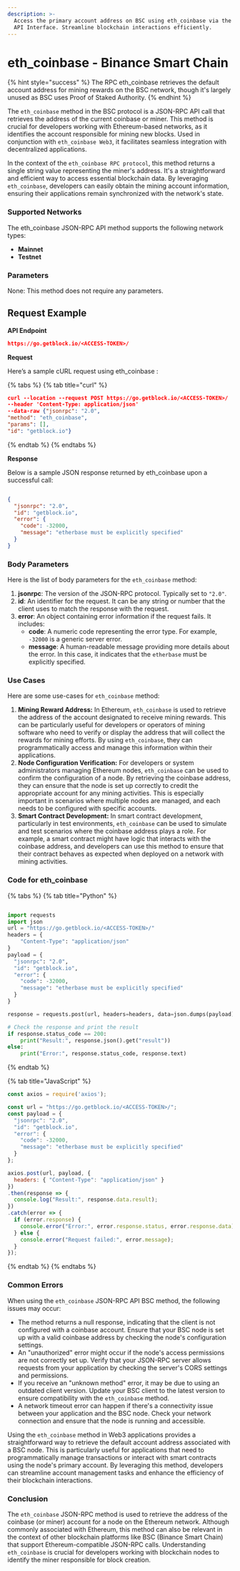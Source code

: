 ```yaml
---
description: >-
  Access the primary account address on BSC using eth_coinbase via the JSON-RPC
  API Interface. Streamline blockchain interactions efficiently.
---
```


# eth\_coinbase - Binance Smart Chain

{% hint style="success" %}
The RPC eth\_coinbase retrieves the default account address for mining rewards on the BSC network, though it's largely unused as BSC uses Proof of Staked Authority.
{% endhint %}

The `eth_coinbase` method in the BSC protocol is a JSON-RPC API call that retrieves the address of the current coinbase or miner. This method is crucial for developers working with Ethereum-based networks, as it identifies the account responsible for mining new blocks. Used in conjunction with `eth_coinbase Web3`, it facilitates seamless integration with decentralized applications.

In the context of the `eth_coinbase RPC protocol`, this method returns a single string value representing the miner's address. It's a straightforward and efficient way to access essential blockchain data. By leveraging `eth_coinbase`, developers can easily obtain the mining account information, ensuring their applications remain synchronized with the network's state.

### Supported Networks

The eth\_coinbase JSON-RPC API method supports the following network types:

* **Mainnet**
* **Testnet**

### Parameters

None: This method does not require any parameters.

## Request Example

**API Endpoint**

```json
https://go.getblock.io/<ACCESS-TOKEN>/
```

**Request**

Here’s a sample cURL request using eth\_coinbase :

{% tabs %}
{% tab title="curl" %}
```json
curl --location --request POST https://go.getblock.io/<ACCESS-TOKEN>/
--header 'Content-Type: application/json' 
--data-raw {"jsonrpc": "2.0",
"method": "eth_coinbase",
"params": [],
"id": "getblock.io"}
```
{% endtab %}
{% endtabs %}

**Response**

Below is a sample JSON response returned by eth\_coinbase upon a successful call:

```json

{
  "jsonrpc": "2.0",
  "id": "getblock.io",
  "error": {
    "code": -32000,
    "message": "etherbase must be explicitly specified"
  }
}

```

### Body Parameters

Here is the list of body parameters for the `eth_coinbase` method:

1. **jsonrpc**: The version of the JSON-RPC protocol. Typically set to `"2.0"`.
2. **id**: An identifier for the request. It can be any string or number that the client uses to match the response with the request.
3. **error**: An object containing error information if the request fails. It includes:
   * **code**: A numeric code representing the error type. For example, `-32000` is a generic server error.
   * **message**: A human-readable message providing more details about the error. In this case, it indicates that the `etherbase` must be explicitly specified.

### Use Cases

Here are some use-cases for `eth_coinbase` method:

1. **Mining Reward Address:** In Ethereum, `eth_coinbase` is used to retrieve the address of the account designated to receive mining rewards. This can be particularly useful for developers or operators of mining software who need to verify or display the address that will collect the rewards for mining efforts. By using `eth_coinbase`, they can programmatically access and manage this information within their applications.
2. **Node Configuration Verification:** For developers or system administrators managing Ethereum nodes, `eth_coinbase` can be used to confirm the configuration of a node. By retrieving the coinbase address, they can ensure that the node is set up correctly to credit the appropriate account for any mining activities. This is especially important in scenarios where multiple nodes are managed, and each needs to be configured with specific accounts.
3. **Smart Contract Development:** In smart contract development, particularly in test environments, `eth_coinbase` can be used to simulate and test scenarios where the coinbase address plays a role. For example, a smart contract might have logic that interacts with the coinbase address, and developers can use this method to ensure that their contract behaves as expected when deployed on a network with mining activities.

### Code for eth\_coinbase

{% tabs %}
{% tab title="Python" %}
```python

import requests
import json
url = "https://go.getblock.io/<ACCESS-TOKEN>/"
headers = {
    "Content-Type": "application/json"
}
payload = {
  "jsonrpc": "2.0",
  "id": "getblock.io",
  "error": {
    "code": -32000,
    "message": "etherbase must be explicitly specified"
  }
}

response = requests.post(url, headers=headers, data=json.dumps(payload))

# Check the response and print the result
if response.status_code == 200:
    print("Result:", response.json().get("result"))
else:
    print("Error:", response.status_code, response.text)

```
{% endtab %}

{% tab title="JavaScript" %}
```javascript
const axios = require('axios');

const url = "https://go.getblock.io/<ACCESS-TOKEN>/";
const payload = {
  "jsonrpc": "2.0",
  "id": "getblock.io",
  "error": {
    "code": -32000,
    "message": "etherbase must be explicitly specified"
  }
};

axios.post(url, payload, {
  headers: { "Content-Type": "application/json" }
})
.then(response => {
  console.log("Result:", response.data.result);
})
.catch(error => {
  if (error.response) {
    console.error("Error:", error.response.status, error.response.data);
  } else {
    console.error("Request failed:", error.message);
  }
});
```
{% endtab %}
{% endtabs %}

### Common Errors

When using the `eth_coinbase` JSON-RPC API BSC method, the following issues may occur:

* The method returns a null response, indicating that the client is not configured with a coinbase account. Ensure that your BSC node is set up with a valid coinbase address by checking the node's configuration settings.
* An "unauthorized" error might occur if the node's access permissions are not correctly set up. Verify that your JSON-RPC server allows requests from your application by checking the server's CORS settings and permissions.
* If you receive an "unknown method" error, it may be due to using an outdated client version. Update your BSC client to the latest version to ensure compatibility with the `eth_coinbase` method.
* A network timeout error can happen if there's a connectivity issue between your application and the BSC node. Check your network connection and ensure that the node is running and accessible.

Using the `eth_coinbase` method in Web3 applications provides a straightforward way to retrieve the default account address associated with a BSC node. This is particularly useful for applications that need to programmatically manage transactions or interact with smart contracts using the node's primary account. By leveraging this method, developers can streamline account management tasks and enhance the efficiency of their blockchain interactions.

### Conclusion

The `eth_coinbase` JSON-RPC method is used to retrieve the address of the coinbase (or miner) account for a node on the Ethereum network. Although commonly associated with Ethereum, this method can also be relevant in the context of other blockchain platforms like BSC (Binance Smart Chain) that support Ethereum-compatible JSON-RPC calls. Understanding `eth_coinbase` is crucial for developers working with blockchain nodes to identify the miner responsible for block creation.
